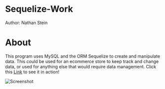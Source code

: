 # Sequelize-Work

Author: Nathan Stein

# About
This program uses MySQL and the ORM Sequelize to create and manipulate data. This could be used for an ecommerce store to keep track and change data, or used for anything else that would require data management. Click this [Link](https://drive.google.com/file/d/113ev0nAZB9tlDwYhQoIPK1kyBDnU-9NN/view?usp=sharing) to see it in action!

![Screenshot](./Images/Screenshot%20(202).png)

